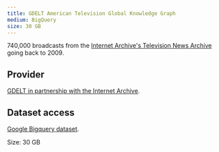```yaml
---
title: GDELT American Television Global Knowledge Graph
medium: BigQuery
size: 30 GB
---
```

740,000 broadcasts from the [Internet Archive's Television News Archive][iatvna] going back to 2009.

## Provider

[GDELT in partnership with the Internet Archive][provider].

## Dataset access

[Google Bigquery dataset][bigquery].

Size: 30 GB

[iatvna]: https://archive.org/details/tv
[bigquery]: https://bigquery.cloud.google.com/table/gdelt-bq:gdeltv2.iatvgkg
[provider]: http://blog.gdeltproject.org/announcing-the-american-television-global-knowledge-graph-tv-gkg/
